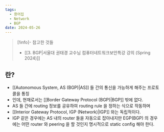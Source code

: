 ```yaml
---
tags:
  - 용어집
  - Network
  - BGP
date: 2024-05-26
---
```

> [!info]- 참고한 것들
> - [[3. BGP|서울대 권태경 교수님 컴퓨터네트워크보안특강 강의 (Spring 2024)]]

## 란?

- [[Autonomous System, AS (BGP)|AS]] 들 간의 통신을 가능하게 해주는 프로토콜을 통칭
- 인데, 현재로서는 [[Border Gateway Protocol (BGP)|BGP]] 밖에 없다.
- AS 들 간에 routing 정보를 공유하여 routing rule 을 정하는 식으로 작동하며
- [[Interior Gateway Protocol, IGP (Network)|IGP]] 와는 독립적이다.
- IGP 같은 경우에는 AS 내의 router 들을 자동으로 잡아내지만 EGP(BGP) 의 경우에는 어떤 router 와 peering 을 할 것인지 명시적으로 static config 해야 한다.